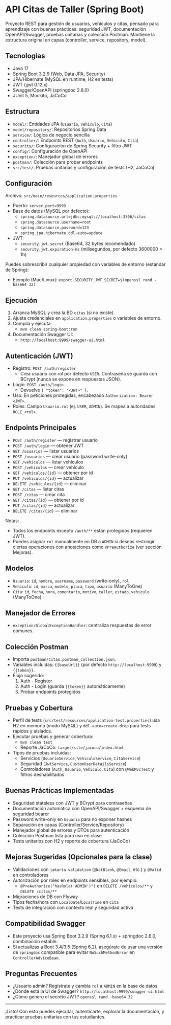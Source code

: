 # API Citas de Taller (Spring Boot)

Proyecto REST para gestión de usuarios, vehículos y citas, pensado para aprendizaje con buenas prácticas: seguridad JWT, documentación OpenAPI/Swagger, pruebas unitarias y colección Postman. Mantiene la estructura original en capas (controller, service, repository, model).

## Tecnologías
- Java 17
- Spring Boot 3.2.9 (Web, Data JPA, Security)
- JPA/Hibernate (MySQL en runtime, H2 en tests)
- JWT (jjwt 0.12.x)
- Swagger/OpenAPI (springdoc 2.6.0)
- JUnit 5, Mockito, JaCoCo

## Estructura
- `model/`: Entidades JPA (`Usuario`, `Vehiculo`, `Cita`)
- `model/repository/`: Repositorios Spring Data
- `service/`: Lógica de negocio sencilla
- `controller/`: Endpoints REST (`Auth`, `Usuario`, `Vehiculo`, `Cita`)
- `security/`: Configuración de Spring Security + filtro JWT
- `config/`: Configuración de OpenAPI
- `exception/`: Manejador global de errores
- `postman/`: Colección para probar endpoints
- `src/test/`: Pruebas unitarias y configuración de tests (H2, JaCoCo)

## Configuración
Archivo: `src/main/resources/application.properties`

- Puerto: `server.port=9999`
- Base de datos (MySQL por defecto):
  - `spring.datasource.url=jdbc:mysql://localhost:3306/citas`
  - `spring.datasource.username=root`
  - `spring.datasource.password=123`
  - `spring.jpa.hibernate.ddl-auto=update`
- JWT:
  - `security.jwt.secret` (Base64, 32 bytes recomendado)
  - `security.jwt.expiration-ms` (milisegundos, por defecto 3600000 = 1h)

Puedes sobrescribir cualquier propiedad con variables de entorno (estándar de Spring):
- Ejemplo (Mac/Linux): `export SECURITY_JWT_SECRET=$(openssl rand -base64 32)`

## Ejecución
1) Arranca MySQL y crea la BD `citas` (si no existe).
2) Ajusta credenciales en `application.properties` o variables de entorno.
3) Compila y ejecuta:
   - `mvn clean spring-boot:run`
4) Documentación Swagger UI:
   - `http://localhost:9999/swagger-ui.html`

## Autenticación (JWT)
- Registro: `POST /auth/register`
  - Crea usuario con rol por defecto `USER`. Contraseña se guarda con BCrypt (nunca se expone en respuestas JSON).
- Login: `POST /auth/login`
  - Devuelve `{ "token": "<JWT>" }`.
- Uso: En peticiones protegidas, encabezado `Authorization: Bearer <JWT>`.
- Roles: Campo `Usuario.rol` (ej. `USER`, `ADMIN`). Se mapea a autoridades `ROLE_<rol>`.

## Endpoints Principales
- `POST /auth/register` — registrar usuario
- `POST /auth/login` — obtener JWT
- `GET /usuarios` — listar usuarios
- `POST /usuarios` — crear usuario (password write-only)
- `GET /vehiculos` — listar vehículos
- `POST /vehiculos` — crear vehículo
- `GET /vehiculos/{id}` — obtener por id
- `PUT /vehiculos/{id}` — actualizar
- `DELETE /vehiculos/{id}` — eliminar
- `GET /citas` — listar citas
- `POST /citas` — crear cita
- `GET /citas/{id}` — obtener por id
- `PUT /citas/{id}` — actualizar
- `DELETE /citas/{id}` — eliminar

Notas:
- Todos los endpoints excepto `/auth/**` están protegidos (requieren JWT).
- Puedes asignar `rol` manualmente en DB a `ADMIN` si deseas restringir ciertas operaciones con anotaciones como `@PreAuthorize` (ver sección Mejoras).

## Modelos
- `Usuario`: `id`, `nombre`, `username`, `password` (write-only), `rol`
- `Vehiculo`: `id`, `marca`, `modelo`, `placa`, `tipo`, `usuario` (ManyToOne)
- `Cita`: `id`, `fecha`, `hora`, `comentario`, `motivo`, `taller`, `estado`, `vehiculo` (ManyToOne)

## Manejador de Errores
- `exception/GlobalExceptionHandler`: centraliza respuestas de error comunes.

## Colección Postman
- Importa `postman/Citas.postman_collection.json`.
- Variables incluidas: `{{baseUrl}}` (por defecto `http://localhost:9999`) y `{{token}}`.
- Flujo sugerido:
  1) Auth - Register
  2) Auth - Login (guarda `{{token}}` automáticamente)
  3) Probar endpoints protegidos

## Pruebas y Cobertura
- Perfil de tests (`src/test/resources/application-test.properties`) usa H2 en memoria (modo MySQL) y `ddl-auto=create-drop` para tests rápidos y aislados.
- Ejecutar pruebas y generar cobertura:
  - `mvn clean test`
  - Reporte JaCoCo: `target/site/jacoco/index.html`
- Tipos de pruebas incluidas:
  - Servicios (`UsuarioService`, `VehiculoService`, `CitaService`)
  - Seguridad (`JwtService`, `CustomUserDetailsService`)
  - Controladores (`Auth`, `Usuario`, `Vehiculo`, `Cita`) con `@WebMvcTest` y filtros deshabilitados

## Buenas Prácticas Implementadas
- Seguridad stateless con JWT y BCrypt para contraseñas
- Documentación automática con OpenAPI/Swagger + esquema de seguridad bearer
- Password write-only en `Usuario` para no exponer hashes
- Separación en capas (Controller/Service/Repository)
- Manejador global de errores y DTOs para autenticación
- Colección Postman lista para uso en clase
- Tests unitarios con H2 y reporte de cobertura (JaCoCo)

## Mejoras Sugeridas (Opcionales para la clase)
- Validaciones con `jakarta.validation` (`@NotBlank`, `@Email`, etc.) y `@Valid` en controladores
- Autorización por roles en endpoints sensibles, por ejemplo:
  - `@PreAuthorize("hasRole('ADMIN')")` en `DELETE /vehiculos/**` y `DELETE /citas/**`
- Migraciones de DB con Flyway
- Tipos fecha/hora con `LocalDate`/`LocalTime` en `Cita`
- Tests de integración con contexto real y seguridad activa

## Compatibilidad Swagger
- Este proyecto usa Spring Boot 3.2.9 (Spring 6.1.x) + springdoc 2.6.0, combinación estable.
- Si actualizas a Boot 3.4/3.5 (Spring 6.2), asegúrate de usar una versión de `springdoc` compatible para evitar `NoSuchMethodError` en `ControllerAdviceBean`.

## Preguntas Frecuentes
- ¿Usuario admin? Regístrate y cambia `rol` a `ADMIN` en la base de datos.
- ¿Dónde está la UI de Swagger? `http://localhost:9999/swagger-ui.html`
- ¿Cómo genero el secreto JWT? `openssl rand -base64 32`

---
¡Listo! Con esto puedes ejecutar, autenticarte, explorar la documentación, y practicar pruebas unitarias con tus estudiantes.
